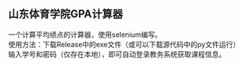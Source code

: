 ## 山东体育学院GPA计算器
一个计算平均绩点的计算器，使用selenium编写。  
使用方法：下载Release中的exe文件（或可以下载源代码中的py文件运行）  
输入学号和密码（仅存在本地），即可自动登录教务系统获取课程信息。  
